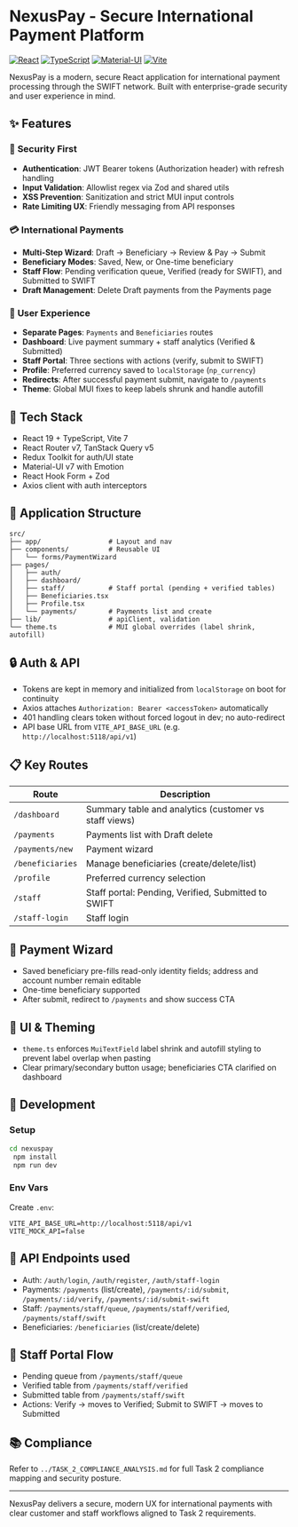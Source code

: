 # NexusPay - Secure International Payment Platform

[![React](https://img.shields.io/badge/React-19.1.1-blue.svg)](https://reactjs.org/)
[![TypeScript](https://img.shields.io/badge/TypeScript-5.8.3-blue.svg)](https://www.typescriptlang.org/)
[![Material-UI](https://img.shields.io/badge/Material--UI-7.3.2-blue.svg)](https://mui.com/)
[![Vite](https://img.shields.io/badge/Vite-7.1.2-green.svg)](https://vitejs.dev/)

NexusPay is a modern, secure React application for international payment processing through the SWIFT network. Built with enterprise-grade security and user experience in mind.

## ✨ Features

### 🔐 **Security First**
- **Authentication**: JWT Bearer tokens (Authorization header) with refresh handling
- **Input Validation**: Allowlist regex via Zod and shared utils
- **XSS Prevention**: Sanitization and strict MUI input controls
- **Rate Limiting UX**: Friendly messaging from API responses

### 💳 **International Payments**
- **Multi-Step Wizard**: Draft → Beneficiary → Review & Pay → Submit
- **Beneficiary Modes**: Saved, New, or One-time beneficiary
- **Staff Flow**: Pending verification queue, Verified (ready for SWIFT), and Submitted to SWIFT
- **Draft Management**: Delete Draft payments from the Payments page

### 👤 **User Experience**
- **Separate Pages**: `Payments` and `Beneficiaries` routes
- **Dashboard**: Live payment summary + staff analytics (Verified & Submitted)
- **Staff Portal**: Three sections with actions (verify, submit to SWIFT)
- **Profile**: Preferred currency saved to `localStorage` (`np_currency`)
- **Redirects**: After successful payment submit, navigate to `/payments`
- **Theme**: Global MUI fixes to keep labels shrunk and handle autofill

## 🚀 Tech Stack

- React 19 + TypeScript, Vite 7
- React Router v7, TanStack Query v5
- Redux Toolkit for auth/UI state
- Material-UI v7 with Emotion
- React Hook Form + Zod
- Axios client with auth interceptors

## 📱 Application Structure

```
src/
├── app/                 # Layout and nav
├── components/          # Reusable UI
│   └── forms/PaymentWizard
├── pages/
│   ├── auth/
│   ├── dashboard/
│   ├── staff/           # Staff portal (pending + verified tables)
│   ├── Beneficiaries.tsx
│   ├── Profile.tsx
│   └── payments/        # Payments list and create
├── lib/                 # apiClient, validation
└── theme.ts             # MUI global overrides (label shrink, autofill)
```

## 🔒 Auth & API

- Tokens are kept in memory and initialized from `localStorage` on boot for continuity
- Axios attaches `Authorization: Bearer <accessToken>` automatically
- 401 handling clears token without forced logout in dev; no auto-redirect
- API base URL from `VITE_API_BASE_URL` (e.g. `http://localhost:5118/api/v1`)

## 📋 Key Routes

| Route | Description |
|-------|-------------|
| `/dashboard` | Summary table and analytics (customer vs staff views) |
| `/payments` | Payments list with Draft delete |
| `/payments/new` | Payment wizard |
| `/beneficiaries` | Manage beneficiaries (create/delete/list) |
| `/profile` | Preferred currency selection |
| `/staff` | Staff portal: Pending, Verified, Submitted to SWIFT |
| `/staff-login` | Staff login |

## 🧭 Payment Wizard

- Saved beneficiary pre-fills read-only identity fields; address and account number remain editable
- One-time beneficiary supported
- After submit, redirect to `/payments` and show success CTA

## 🎨 UI & Theming

- `theme.ts` enforces `MuiTextField` label shrink and autofill styling to prevent label overlap when pasting
- Clear primary/secondary button usage; beneficiaries CTA clarified on dashboard

## 🔧 Development

### Setup
```bash
cd nexuspay
 npm install
 npm run dev
```

### Env Vars
Create `.env`:
```env
VITE_API_BASE_URL=http://localhost:5118/api/v1
VITE_MOCK_API=false
```

## 🔗 API Endpoints used

- Auth: `/auth/login`, `/auth/register`, `/auth/staff-login`
- Payments: `/payments` (list/create), `/payments/:id/submit`, `/payments/:id/verify`, `/payments/:id/submit-swift`
- Staff: `/payments/staff/queue`, `/payments/staff/verified`, `/payments/staff/swift`
- Beneficiaries: `/beneficiaries` (list/create/delete)

## 🧪 Staff Portal Flow

- Pending queue from `/payments/staff/queue`
- Verified table from `/payments/staff/verified`
- Submitted table from `/payments/staff/swift`
- Actions: Verify → moves to Verified; Submit to SWIFT → moves to Submitted

## 📚 Compliance

Refer to `../TASK_2_COMPLIANCE_ANALYSIS.md` for full Task 2 compliance mapping and security posture.

---

NexusPay delivers a secure, modern UX for international payments with clear customer and staff workflows aligned to Task 2 requirements.